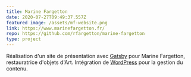 ```yaml
---
title: Marine Fargetton
date: 2020-07-27T09:49:37.557Z
featured image: /assets/mf-website.png
link: https://www.marinefargetton.fr/
repo: https://github.com/rfargetton/marine-fargetton
type: project
---
```

Réalisation d'un site de présentation avec [Gatsby](https://www.gatsbyjs.org/) pour Marine Fargetton, restauratrice d'objets d'Art. Intégration de [WordPress](https://fr.wordpress.org/) pour la gestion du contenu.